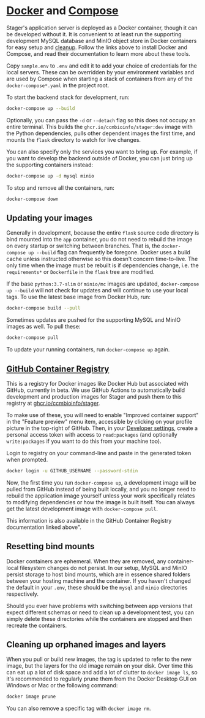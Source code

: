 # [Docker](https://docs.docker.com/engine/install/) and [Compose](https://docs.docker.com/compose/install/)

Stager's application server is deployed as a Docker container, though it can be developed without it.
It is convenient to at least run the supporting development MySQL database and MinIO object store in
Docker containers for easy setup and [cleanup](#resetting-bind-mounts). Follow the links above to
install Docker and Compose, and read their documentation to learn more about these tools.

Copy `sample.env` to `.env` and edit it to add your choice of credentials for the local servers.
These can be overridden by your environment variables and are used by Compose when starting a stack
of containers from any of the `docker-compose*.yaml` in the project root.

To start the backend stack for development, run:

```bash
docker-compose up --build
```

Optionally, you can pass the `-d` or `--detach` flag so this does not occupy an entire terminal.
This builds the `ghcr.io/ccmbioinfo/stager:dev` image with the Python dependencies, pulls other
dependent images the first time, and mounts the `flask` directory to watch for live changes.

You can also specify only the services you want to bring up. For example, if you want to develop the
backend outside of Docker, you can just bring up the supporting containers instead:

```bash
docker-compose up -d mysql minio
```

To stop and remove all the containers, run:

```bash
docker-compose down
```

## Updating your images

Generally in development, because the entire `flask` source code directory is bind mounted into the
`app` container, you do not need to rebuild the image on every startup or switching between
branches. That is, the `docker-compose up --build` flag can frequently be foregone. Docker uses a
build cache unless instructed otherwise so this doesn't concern time-to-live. The only time when the
image must be rebuilt is if dependencies change, i.e. the `requirements*` or `Dockerfile` in the
`flask` tree are modified.

If the base `python:3.7-slim` or `minio/mc` images are updated, `docker-compose up --build` will not
check for updates and will continue to use your local tags. To use the latest base image from Docker
Hub, run:

```bash
docker-compose build --pull
```

Sometimes updates are pushed for the supporting MySQL and MinIO images as well. To pull these:

```bash
docker-compose pull
```

To update your running containers, run `docker-compose up` again.

## [GitHub Container Registry](https://docs.github.com/en/packages/guides/about-github-container-registry)

This is a registry for Docker images like Docker Hub but associated with GitHub, currently in beta.
We use GitHub Actions to automatically build development and production images for Stager and push
them to this registry at [ghcr.io/ccmbioinfo/stager](ghcr.io/ccmbioinfo/stager).

To make use of these, you will need to enable "Improved container support" in the "Feature preview"
menu item, accessible by clicking on your profile picture in the top-right of GitHub. Then, in your
[Developer settings](https://github.com/settings/tokens), create a personal access token with access
to `read:packages` (and optionally `write:packages` if you want to do this from your machine too).

Login to registry on your command-line and paste in the generated token when prompted.

```bash
docker login -u GITHUB_USERNAME --password-stdin
```

Now, the first time you run `docker-compose up`, a development image will be pulled from GitHub
instead of being built locally, and you no longer need to rebuild the application image yourself
unless your work specifically relates to modifying dependencies or how the image is built itself.
You can always get the latest development image with `docker-compose pull`.

This information is also available in the GitHub Container Registry documentation linked above".

## Resetting bind mounts

Docker containers are ephemeral. When they are removed, any container-local filesystem changes do
not persist. In our setup, MySQL and MinIO persist storage to host bind mounts, which are in essence
shared folders between your hosting machine and the container. If you haven't changed the default in
your `.env`, these should be the `mysql` and `minio` directories respectively.

Should you ever have problems with switching between app versions that expect different schemas
or need to clean up a development test, you can simply delete these directories while the containers
are stopped and then recreate the containers.

## Cleaning up orphaned images and layers

When you pull or build new images, the tag is updated to refer to the new image, but the layers for
the old image remain on your disk. Over time this can eat up a lot of disk space and add a lot of
clutter to `docker image ls`, so it's recommended to regularly prune them from the Docker Desktop
GUI on Windows or Mac or the following command:

```bash
docker image prune
```

You can also remove a specific tag with `docker image rm`.


